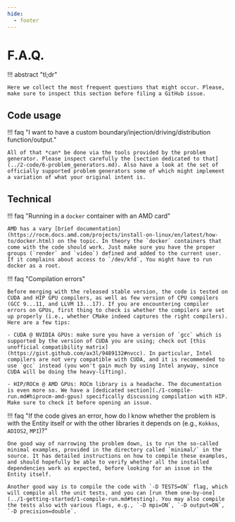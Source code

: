 ```yaml
---
hide:
  - footer
---
```


# F.A.Q.

!!! abstract "tl;dr"

    Here we collect the most frequent questions that might occur. Please, make sure to inspect this section before filing a GitHub issue.

## Code usage

!!! faq "I want to have a custom boundary/injection/driving/distribution function/output."
    
    All of that *can* be done via the tools provided by the problem generator. Please inspect carefully the [section dedicated to that](../2-code/6-problem_generators.md). Also have a look at the set of officially supported problem generators some of which might implement a variation of what your original intent is.

## Technical


!!! faq "Running in a `docker` container with an AMD card"

    AMD has a vary [brief documentation](https://rocm.docs.amd.com/projects/install-on-linux/en/latest/how-to/docker.html) on the topic. In theory the `docker` containers that come with the code should work. Just make sure you have the proper groups (`render` and `video`) defined and added to the current user. If it complains about access to `/dev/kfd`, You might have to run docker as a root.


!!! faq "Compilation errors"
    
    Before merging with the released stable version, the code is tested on CUDA and HIP GPU compilers, as well as few version of CPU compilers (GCC 9...11, and LLVM 13...17). If you are encountering compiler errors on GPUs, first thing to check is whether the compilers are set up properly (i.e., whether CMake indeed captures the right compilers). Here are a few tips:

    - CUDA @ NVIDIA GPUs: make sure you have a version of `gcc` which is supported by the version of CUDA you are using; check out [this unofficial compatibility matrix](https://gist.github.com/ax3l/9489132#nvcc). In particular, Intel compilers are not very compatible with CUDA, and it is recommended to use `gcc` instead (you won't gain much by using Intel anyway, since CUDA will be doing the heavy-lifting).
  
    - HIP/ROCm @ AMD GPUs: ROCm library is a headache. The documentation is even more so. We have a [dedicated section](./1-compile-run.md#hiprocm-amd-gpus) specifically discussing compilation with HIP. Make sure to check it before opening an issue.


!!! faq "If the code gives an error, how do I know whether the problem is with the Entity itself or with the other libraries it depends on (e.g., `Kokkos`, `ADIOS2`, `MPI`)?"
  
    One good way of narrowing the problem down, is to run the so-called minimal examples, provided in the directory called `minimal/` in the source. It has detailed instructions on how to compile these examples, and should hopefully be able to verify whether all the installed dependencies work as expected, before looking for an issue in the Entity itself. 

    Another good way is to compile the code with `-D TESTS=ON` flag, which will compile all the unit tests, and you can [run them one-by-one](../1-getting-started/1-compile-run.md#testing). You may also compile the tests also with various flags, e.g., `-D mpi=ON`, `-D output=ON`, `-D precision=double`.
